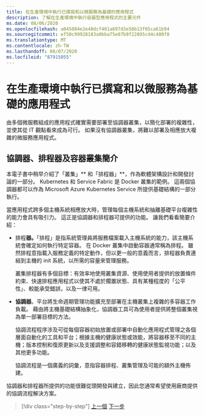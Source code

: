 ```yaml
---
title: 在生產環境中執行已撰寫和以微服務為基礎的應用程式
description: 了解在生產環境中執行容器型應用程式的主要元件
ms.date: 08/06/2020
ms.openlocfilehash: a045804e2e40dcf401a697d3e58b13f05ca61b94
ms.sourcegitcommit: ef50c99928183a0bba75e07b9f22895cd4c480f8
ms.translationtype: MT
ms.contentlocale: zh-TW
ms.lasthandoff: 08/07/2020
ms.locfileid: "87915055"
---
```

# <a name="run-composed-and-microservices-based-applications-in-production-environments"></a>在生產環境中執行已撰寫和以微服務為基礎的應用程式

由多個微服務組成的應用程式確實需要部署至協調器叢集，以簡化部署的複雜性，並使其從 IT 觀點看來成為可行。 如果沒有協調器叢集，將難以部署及相應放大複雜的微服務應用程式。

## <a name="introduction-to-orchestrators-schedulers-and-container-clusters"></a>協調器、排程器及容器叢集簡介

本電子書中稍早介紹了「叢集」** 和「排程器」**，作為軟體架構設計和開發討論的一部分。 Kubernetes 和 Service Fabric 是 Docker 叢集的範例。 這兩個協調器都可以作為 Microsoft Azure Kubernetes Service 所提供基礎結構的一部分執行。

當應用程式跨多個主機系統相應放大時，管理每個主機系統和抽離基礎平台複雜性的能力會具有吸引力。 這正是協調器和排程器可提供的功能。 讓我們看看簡要介紹：

- 排程**器。**「排程」是指系統管理員將服務檔案載入主機系統的能力，該主機系統會確定如何執行特定容器。 在 Docker 叢集中啟動容器通常稱為排程。 雖然排程意指載入服務定義的特定動作，但以更一般的意義而言，排程器負責連結到主機的 init 系統，以所需的容量來管理服務。

   叢集排程器有多個目標：有效率地使用叢集資源、使用使用者提供的放置條件約束、快速排程應用程式以使其不處於擱置狀態、具有某種程度的「公平性」、較能承受錯誤，以及一律可用。

- **協調器**。平台將生命週期管理功能擴充至部署在主機叢集上複雜的多容器工作負載。 藉由將主機基礎結構抽象化，協調器工具可為使用者提供將整個叢集視為單一部署目標的方法。

   協調流程程序涉及可從每個容器初始放置或部署中自動化應用程式管理之各個層面自動化的工具和平台；根據主機的健康狀態或效能，將容器移至不同的主機；版本控制和復原更新以及支援調整和容錯移轉的健康狀態監視功能；以及其他更多功能。

   協調流程是一個廣義的詞彙，意指容器排程、叢集管理及可能的額外主機佈建。

協調器和排程器所提供的功能很難從頭開發與建立，因此您通常希望使用廠商提供的協調流程解決方案。

>[!div class="step-by-step"]
>[上一個](index.md) 
>[下一步](manage-production-docker-environments.md)
